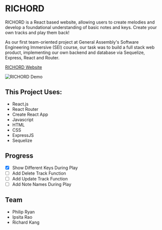 # RICHORD
RICHORD is a React based website, allowing users to create melodies and develop a foundational understanding of basic notes and keys. Create your own tracks and play them back!

As our first team-oriented project at General Assembly's Software Engineering Immersive (SEI) course, our task was to build a full stack web product, implementing our own backend and database via Sequelize, Express, React and Router.

[RICHORD Website](http://something-recipes.surge.sh/)

![RICHORD Demo](somethingrecipes.gif)

## This Project Uses:
- React.js
- React Router
- Create React App
- Javascript
- HTML
- CSS
- ExpressJS
- Sequelize

## Progress
- [x] Show Different Keys During Play
- [ ] Add Delete Track Function
- [ ] Add Update Track Function
- [ ] Add Note Names During Play

## Team
- Philip Ryan
- Ipsita Rao
- Richard Kang